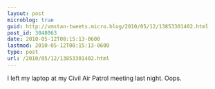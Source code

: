 ```yaml
---
layout: post
microblog: true
guid: http://vmstan-tweets.micro.blog/2010/05/12/13853301402.html
post_id: 3048063
date: 2010-05-12T08:15:13-0600
lastmod: 2010-05-12T08:15:13-0600
type: post
url: /2010/05/12/13853301402.html
---
```

I left my laptop at my Civil Air Patrol meeting last night. Oops.
